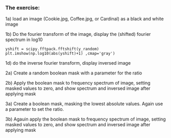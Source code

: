 ### The exercise: 

1a) load an image (Cookie.jpg, Coffee.jpg, or Cardinal) as a black and white image

1b) Do the fourier transform of the image, display the (shifted) fourier spectrum in log10 

    yshift = scipy.fftpack.fftshift(y_random)
    plt.imshow(np.log10(abs(yshift)+1) ,cmap='gray')
	
1d) do the inverse fourier transform, display inversed image
	
2a) Create a random boolean mask with a parameter for the ratio

2b) Apply the boolean mask to frequency spectrum of image, setting masked values to zero, and show spectrum and inversed image after applying mask
	
3a) Create a boolean mask, masking the lowest absolute values. Again use a parameter to set the ratio. 

3b) Agauin apply the boolean mask to frequency spectrum of image, setting masked values to zero, and show spectrum and inversed image after applying mask
